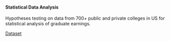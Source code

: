 #### Statistical Data Analysis
Hypotheses testing on data from 700+ public and private colleges 
in US for statistical analysis of graduate earnings.

[Dataset](https://dasl.datadescription.com/datafile/graduate-earnings/?_sf_s=graduate&_sfm_cases=4+59943)
